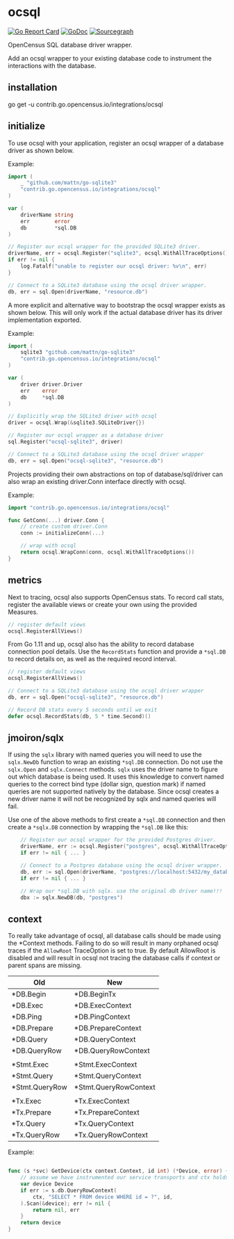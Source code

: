 # ocsql

[![Go Report Card](https://goreportcard.com/badge/contrib.go.opencensus.io/integrations/ocsql)](https://goreportcard.com/report/contrib.go.opencensus.io/integrations/ocsql)
[![GoDoc](https://godoc.org/contrib.go.opencensus.io/integrations/ocsql?status.svg)](https://godoc.org/contrib.go.opencensus.io/integrations/ocsql)
[![Sourcegraph](https://sourcegraph.com/github.com/opencensus-integrations/ocsql/-/badge.svg)](https://sourcegraph.com/github.com/opencensus-integrations/ocsql?badge)

OpenCensus SQL database driver wrapper.

Add an ocsql wrapper to your existing database code to instrument the
interactions with the database.

## installation

go get -u contrib.go.opencensus.io/integrations/ocsql

## initialize

To use ocsql with your application, register an ocsql wrapper of a database
driver as shown below.

Example:
```go
import (
    _ "github.com/mattn/go-sqlite3"
    "contrib.go.opencensus.io/integrations/ocsql"
)

var (
    driverName string
    err        error
    db         *sql.DB
)

// Register our ocsql wrapper for the provided SQLite3 driver.
driverName, err = ocsql.Register("sqlite3", ocsql.WithAllTraceOptions())
if err != nil {
    log.Fatalf("unable to register our ocsql driver: %v\n", err)
}

// Connect to a SQLite3 database using the ocsql driver wrapper.
db, err = sql.Open(driverName, "resource.db")
```

A more explicit and alternative way to bootstrap the ocsql wrapper exists as
shown below. This will only work if the actual database driver has its driver
implementation exported.

Example:
```go
import (
    sqlite3 "github.com/mattn/go-sqlite3"
    "contrib.go.opencensus.io/integrations/ocsql"
)

var (
    driver driver.Driver
    err    error
    db     *sql.DB
)

// Explicitly wrap the SQLite3 driver with ocsql
driver = ocsql.Wrap(&sqlite3.SQLiteDriver{})

// Register our ocsql wrapper as a database driver
sql.Register("ocsql-sqlite3", driver)

// Connect to a SQLite3 database using the ocsql driver wrapper
db, err = sql.Open("ocsql-sqlite3", "resource.db")
```

Projects providing their own abstractions on top of database/sql/driver can also
wrap an existing driver.Conn interface directly with ocsql.

Example:
```go
import "contrib.go.opencensus.io/integrations/ocsql"

func GetConn(...) driver.Conn {
    // create custom driver.Conn
    conn := initializeConn(...)

    // wrap with ocsql
    return ocsql.WrapConn(conn, ocsql.WithAllTraceOptions())    
}
```

## metrics

Next to tracing, ocsql also supports OpenCensus stats. To record call stats,
register the available views or create your own using the provided Measures.

```go
// register default views
ocsql.RegisterAllViews()

```

From Go 1.11 and up, ocsql also has the ability to record database connection
pool details. Use the `RecordStats` function and provide a `*sql.DB` to record
details on, as well as the required record interval.

```go
// register default views
ocsql.RegisterAllViews()

// Connect to a SQLite3 database using the ocsql driver wrapper
db, err = sql.Open("ocsql-sqlite3", "resource.db")

// Record DB stats every 5 seconds until we exit
defer ocsql.RecordStats(db, 5 * time.Second)()
```

## jmoiron/sqlx

If using the `sqlx` library with named queries you will need to use the
`sqlx.NewDb` function to wrap an existing `*sql.DB` connection. Do not use the
`sqlx.Open` and `sqlx.Connect` methods.
`sqlx` uses the driver name to figure out which database is being used. It uses
this knowledge to convert named queries to the correct bind type (dollar sign,
question mark) if named queries are not supported natively by the
database. Since ocsql creates a new driver name it will not be recognized by
sqlx and named queries will fail.

Use one of the above methods to first create a `*sql.DB` connection and then
create a `*sqlx.DB` connection by wrapping the `*sql.DB` like this:

```go
    // Register our ocsql wrapper for the provided Postgres driver.
    driverName, err := ocsql.Register("postgres", ocsql.WithAllTraceOptions())
    if err != nil { ... }

    // Connect to a Postgres database using the ocsql driver wrapper.
    db, err := sql.Open(driverName, "postgres://localhost:5432/my_database")
    if err != nil { ... }

    // Wrap our *sql.DB with sqlx. use the original db driver name!!!
    dbx := sqlx.NewDB(db, "postgres")
```

## context

To really take advantage of ocsql, all database calls should be made using the
*Context methods. Failing to do so will result in many orphaned ocsql traces
if the `AllowRoot` TraceOption is set to true. By default AllowRoot is disabled
and will result in ocsql not tracing the database calls if context or parent
spans are missing.

| Old            | New                   |
|----------------|-----------------------|
| *DB.Begin      | *DB.BeginTx           |
| *DB.Exec       | *DB.ExecContext       |
| *DB.Ping       | *DB.PingContext       |
| *DB.Prepare    | *DB.PrepareContext    |
| *DB.Query      | *DB.QueryContext      |
| *DB.QueryRow   | *DB.QueryRowContext   |
|                |                       |
| *Stmt.Exec     | *Stmt.ExecContext     |
| *Stmt.Query    | *Stmt.QueryContext    |
| *Stmt.QueryRow | *Stmt.QueryRowContext |
|                |                       |
| *Tx.Exec       | *Tx.ExecContext       |
| *Tx.Prepare    | *Tx.PrepareContext    |
| *Tx.Query      | *Tx.QueryContext      |
| *Tx.QueryRow   | *Tx.QueryRowContext   |

Example:
```go

func (s *svc) GetDevice(ctx context.Context, id int) (*Device, error) {
    // assume we have instrumented our service transports and ctx holds a span.
    var device Device
    if err := s.db.QueryRowContext(
        ctx, "SELECT * FROM device WHERE id = ?", id,
    ).Scan(&device); err != nil {
        return nil, err
    }
    return device
}
```
